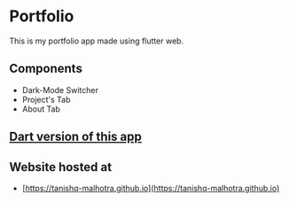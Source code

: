 # Portfolio

This is my portfolio app made using flutter web.

## Components

- Dark-Mode Switcher
- Project's Tab
- About Tab


## [Dart version of this app](https://github.com/tanishq-malhotra/portfolio)

## Website hosted at

- [https://tanishq-malhotra.github.io](https://tanishq-malhotra.github.io)